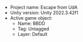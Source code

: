 <!-- UNITY CODE ASSIST INSTRUCTIONS START -->
- Project name: Escape from UdA
- Unity version: Unity 2022.3.42f1
- Active game object:
  - Name: BBDD
  - Tag: Untagged
  - Layer: Default
<!-- UNITY CODE ASSIST INSTRUCTIONS END -->